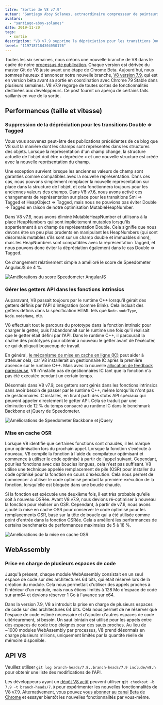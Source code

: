 ```yaml
---
titre: "Sortie de V8 v7.9"
auteur: "Santiago Aboy Solanes, extraordinaire compresseur de pointeurs"
avatars:
  - "santiago-aboy-solanes"
date: 2019-11-20
tags:
  - sortie
description: "V8 v7.9 supprime la dépréciation pour les transitions Double ⇒ Tagged, gère les getters API dans les fonctions intrinsics, met en cache OSR et prend en charge Wasm pour plusieurs espaces de code."
tweet: "1197187184304050176"
---
```

Toutes les six semaines, nous créons une nouvelle branche de V8 dans le cadre de notre [processus de publication](/docs/release-process). Chaque version est dérivée du master Git de V8 juste avant une étape de Chrome Beta. Aujourd'hui, nous sommes heureux d'annoncer notre nouvelle branche, [V8 version 7.9](https://chromium.googlesource.com/v8/v8.git/+log/branch-heads/7.9), qui est en version bêta avant sa sortie en coordination avec Chrome 79 Stable dans plusieurs semaines. V8 v7.9 regorge de toutes sortes de fonctionnalités destinées aux développeurs. Ce post fournit un aperçu de certains faits saillants en vue de la sortie.

<!--truncate-->
## Performances (taille et vitesse)

### Suppression de la dépréciation pour les transitions Double ⇒ Tagged

Vous vous souvenez peut-être des publications précédentes de ce blog que V8 suit la manière dont les champs sont représentés dans les structures des objets. Lorsque la représentation d'un champ change, la structure actuelle de l'objet doit être « dépréciée » et une nouvelle structure est créée avec la nouvelle représentation du champ.

Une exception survient lorsque les anciennes valeurs de champ sont garanties comme compatibles avec la nouvelle représentation. Dans ces cas, nous pouvons simplement remplacer la nouvelle représentation sur place dans la structure de l'objet, et cela fonctionnera toujours pour les anciennes valeurs des champs. Dans V8 v7.6, nous avons activé ces changements de représentation sur place pour les transitions Smi ⇒ Tagged et HeapObject ⇒ Tagged, mais nous ne pouvions pas éviter Double ⇒ Tagged en raison de notre optimisation MutableHeapNumber.

Dans V8 v7.9, nous avons éliminé MutableHeapNumber et utilisons à la place HeapNumbers qui sont implicitement mutables lorsqu'ils appartiennent à un champ de représentation Double. Cela signifie que nous devons être un peu plus prudents en manipulant les HeapNumbers (qui sont désormais mutables s'ils sont sur un champ double et immuables sinon), mais les HeapNumbers sont compatibles avec la représentation Tagged, et nous pouvons donc éviter la dépréciation également dans le cas Double ⇒ Tagged.

Ce changement relativement simple a amélioré le score de Speedometer AngularJS de 4 %.

![Améliorations du score Speedometer AngularJS](/_img/v8-release-79/speedometer-angularjs.svg)

### Gérer les getters API dans les fonctions intrinsics

Auparavant, V8 passait toujours par le runtime C++ lorsqu'il gérait des getters définis par l'API d'intégration (comme Blink). Cela incluait des getters définis dans la spécification HTML tels que `Node.nodeType`, `Node.nodeName`, etc.

V8 effectuait tout le parcours du prototype dans la fonction intrinsic pour charger le getter, puis l'abandonnait sur le runtime une fois qu'il réalisait que le getter était défini par l'API. Dans le runtime C++, il parcourait la chaîne des prototypes pour obtenir à nouveau le getter avant de l'exécuter, ce qui dupliquait beaucoup de travail.

En général, [le mécanisme de mise en cache en ligne (IC)](https://mathiasbynens.be/notes/shapes-ics) peut aider à atténuer cela, car V8 installerait un gestionnaire IC après la première absence sur le runtime C++. Mais avec la nouvelle [allocation de feedback paresseuse](https://v8.dev/blog/v8-release-77#lazy-feedback-allocation), V8 n'installe pas de gestionnaires IC tant que la fonction n'a pas été exécutée pendant un certain temps.

Désormais dans V8 v7.9, ces getters sont gérés dans les fonctions intrinsics sans avoir besoin de passer par le runtime C++, même lorsqu'ils n'ont pas de gestionnaires IC installés, en tirant parti des stubs API spéciaux qui peuvent appeler directement le getter API. Cela se traduit par une diminution de 12 % du temps consacré au runtime IC dans le benchmark Backbone et jQuery de Speedometer.

![Améliorations de Speedometer Backbone et jQuery](/_img/v8-release-79/speedometer.svg)

### Mise en cache OSR

Lorsque V8 identifie que certaines fonctions sont chaudes, il les marque pour optimisation lors du prochain appel. Lorsque la fonction s'exécute à nouveau, V8 compile la fonction à l'aide du compilateur optimisant et commence à utiliser le code optimisé à partir de l'appel suivant. Cependant, pour les fonctions avec des boucles longues, cela n'est pas suffisant. V8 utilise une technique appelée remplacement de pile (OSR) pour installer du code optimisé pour la fonction en cours d'exécution. Cela nous permet de commencer à utiliser le code optimisé pendant la première exécution de la fonction, lorsqu'elle est bloquée dans une boucle chaude.

Si la fonction est exécutée une deuxième fois, il est très probable qu'elle soit à nouveau OSRée. Avant V8 v7.9, nous devions ré-optimiser à nouveau la fonction pour réaliser un OSR. Cependant, à partir de v7.9, nous avons ajouté la mise en cache OSR pour conserver le code optimisé pour les remplacements OSR, basé sur la tête de boucle qui a été utilisée comme point d'entrée dans la fonction OSRée. Cela a amélioré les performances de certains benchmarks de performances maximales de 5 à 18 %.

![Améliorations de la mise en cache OSR](/_img/v8-release-79/osr-caching.svg)

## WebAssembly

### Prise en charge de plusieurs espaces de code

Jusqu'à présent, chaque module WebAssembly consistait en un seul espace de code sur des architectures 64 bits, qui était réservé lors de la création du module. Cela nous permettait d'utiliser des appels proches à l'intérieur d'un module, mais nous étions limités à 128 Mo d'espace de code sur arm64 et devions réserver 1 Go à l'avance sur x64.

Dans la version 7.9, V8 a introduit la prise en charge de plusieurs espaces de code sur des architectures 64 bits. Cela nous permet de ne réserver que l'espace de code estimé nécessaire et d'ajouter d'autres espaces de code ultérieurement, si besoin. Un saut lointain est utilisé pour les appels entre des espaces de code trop éloignés pour des sauts proches. Au lieu de ~1000 modules WebAssembly par processus, V8 prend désormais en charge plusieurs millions, uniquement limités par la quantité réelle de mémoire disponible.

## API V8

Veuillez utiliser `git log branch-heads/7.8..branch-heads/7.9 include/v8.h` pour obtenir une liste des modifications de l'API.

Les développeurs ayant un [dépôt V8 actif](/docs/source-code#using-git) peuvent utiliser `git checkout -b 7.9 -t branch-heads/7.9` pour expérimenter les nouvelles fonctionnalités de V8 v7.9. Alternativement, vous pouvez [vous abonner au canal Beta de Chrome](https://www.google.com/chrome/browser/beta.html) et essayer bientôt les nouvelles fonctionnalités par vous-même.
